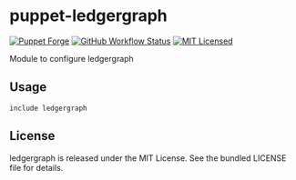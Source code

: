 puppet-ledgergraph
===========

[![Puppet Forge](https://img.shields.io/puppetforge/v/halyard/ledgergraph.svg)](https://forge.puppetlabs.com/halyard/ledgergraph)
[![GitHub Workflow Status](https://img.shields.io/github/actions/workflow/status/halyard/puppet-ledgergraph/build.yml?branch=main)](https://github.com/halyard/puppet-ledgergraph/actions)
[![MIT Licensed](http://img.shields.io/badge/license-MIT-green.svg?style=flat)](https://tldrlegal.com/license/mit-license)

Module to configure ledgergraph

## Usage

```puppet
include ledgergraph
```
## License

ledgergraph is released under the MIT License. See the bundled LICENSE file for details.

